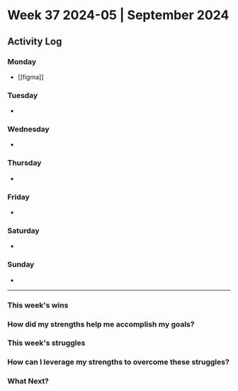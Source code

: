 # Week 37 2024-05 | September 2024


## Activity Log

### Monday
- [[figma]]

### Tuesday
- 

### Wednesday
- 

### Thursday
- 

### Friday
- 

### Saturday
- 

### Sunday
- 



---

### This week's wins


### How did my strengths help me accomplish my goals?



### This week's struggles



### How can I leverage my strengths to overcome these struggles?



### What Next?